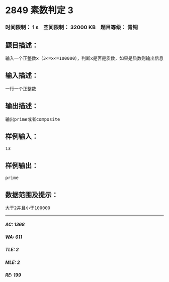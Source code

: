 # 2849 素数判定 3   
### 时间限制： 1 s&nbsp;&nbsp;&nbsp;&nbsp;空间限制： 32000 KB&nbsp;&nbsp;&nbsp;&nbsp;题目等级： 青铜  
## 题目描述：  

<pre>
输入一个正整数x（3<=x<=100000），判断x是否是质数，如果是质数则输出信息“prime”，否则输出“composite”。
</pre>
  
  
## 输入描述：  

<pre>
一行一个正整数
</pre>
  
  
## 输出描述：  

<pre>
输出prime或者composite
</pre>
  
  
## 样例输入：  

<pre>
13
</pre>
  
  
## 样例输出：  

<pre>
prime
</pre>
  
  
## 数据范围及提示：  

<pre>
大于2并且小于100000
</pre>
  
  
***  

##### AC: 1368  
##### WA: 611  
##### TLE: 2  
##### MLE: 2  
##### RE: 199  

